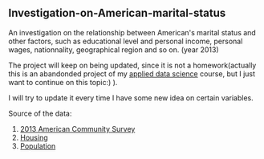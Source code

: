 Investigation-on-American-marital-status
---
An investigation on the relationship between American's marital status and other factors, such as educational level and personal income, personal wages, nationnality, geographical region and so on. (year 2013) 



The project will keep on being updated, since it is not a homework(actually this is an abandonded project of my [applied data science](http://www.columbia.edu/cu/bulletin/uwb/subj/STAT/W4249-20161-001/) course, but I just want to continue on this topic:) ). 


I will try to update it every time I have some new idea on certain variables.

Source of the data: 
1. [2013 American Community Survey](https://www.census.gov/programs-surveys/acs/about/information-guide.html)
2. [Housing](http://www2.census.gov/acs2013_1yr/pums/csv_hus.zip)
3. [Population](http://www2.census.gov/acs2013_1yr/pums/csv_pus.zip)
